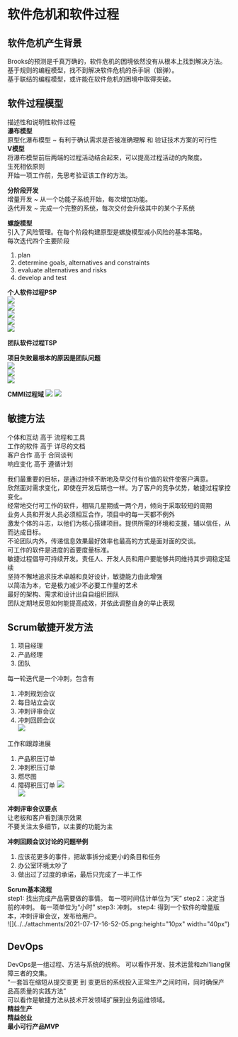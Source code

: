 # 软件危机和软件过程  
## 软件危机产生背景  
Brooks的预测是千真万确的，软件危机的困境依然没有从根本上找到解决方法。  
基于规则的编程模型，找不到解决软件危机的杀手锏（银弹）。  
基于联结的编程模型，或许能在软件危机的困境中取得突破。  

## 软件过程模型  
描述性和说明性软件过程  
**瀑布模型**  
原型化瀑布模型 ~ 有利于确认需求是否被准确理解 和 验证技术方案的可行性  
**V模型**  
将瀑布模型前后两端的过程活动结合起来，可以提高过程活动的内聚度。  
生死相依原则  
开始一项工作前，先思考验证该工作的方法。  

**分阶段开发**  
增量开发 ~ 从一个功能子系统开始，每次增加功能。  
迭代开发 ~ 完成一个完整的系统，每次交付会升级其中的某个子系统  

**螺旋模型**  
引入了风险管理。在每个阶段构建原型是螺旋模型减小风险的基本策略。  
每次迭代四个主要阶段  
1. plan
2. determine goals, alternatives and constraints  
3. evaluate alternatives and risks 
4. develop and test  

**个人软件过程PSP**  
![](../../attachments/2021-07-17-15-50-06.png)  
![](../../attachments/2021-07-17-15-50-20.png)  
![](../../attachments/2021-07-17-15-50-59.png)  
![](../../attachments/2021-07-17-15-52-42.png)  
![](../../attachments/2021-07-17-15-52-59.png)  

**团队软件过程TSP**  

**项目失败最根本的原因是团队问题**  
![](../../attachments/2021-07-17-16-02-01.png)  
![](../../attachments/2021-07-17-16-02-13.png)  
![](../../attachments/2021-07-17-16-02-26.png)  

**CMMI过程域** 
![](../../attachments/2021-07-17-16-28-48.png)
![](../../attachments/2021-07-17-16-29-21.png)  

## 敏捷方法  
个体和互动 高于 流程和工具    
工作的软件 高于 详尽的文档  
客户合作 高于 合同谈判  
响应变化 高于 遵循计划  


我们最重要的目标，是通过持续不断地及早交付有价值的软件使客户满意。  
欣然面对需求变化，即使在开发后期也一样。为了客户的竞争优势，敏捷过程掌控变化。  
经常地交付可工作的软件，相隔几星期或一两个月，倾向于采取较短的周期  
业务人员和开发人员必须相互合作，项目中的每一天都不例外  
激发个体的斗志，以他们为核心搭建项目。提供所需的环境和支援，辅以信任，从而达成目标。  
不论团队内外，传递信息效果最好效率也最高的方式是面对面的交谈。  
可工作的软件是进度的首要度量标准。  
敏捷过程倡导可持续开发。责任人、开发人员和用户要能够共同维持其步调稳定延续  
坚持不懈地追求技术卓越和良好设计，敏捷能力由此增强  
以简洁为本，它是极力减少不必要工作量的艺术  
最好的架构、需求和设计出自自组织团队  
团队定期地反思如何能提高成效，并依此调整自身的举止表现  
## Scrum敏捷开发方法 
1. 项目经理 
2. 产品经理  
3. 团队 

每一轮迭代是一个冲刺，包含有  
1. 冲刺规划会议
2. 每日站立会议
3. 冲刺评审会议
4. 冲刺回顾会议  
![](../../attachments/2021-07-17-16-39-14.png)  

工作和跟踪进展  
1. 产品积压订单
2. 冲刺积压订单 
3. 燃尽图
4. 障碍积压订单 
![](../../attachments/2021-07-17-16-41-49.png)  
![](../../attachments/2021-07-17-16-42-35.png)  

**冲刺评审会议要点**  
让老板和客户看到演示效果  
不要关注太多细节，以主要的功能为主   

**冲刺回顾会议讨论的问题举例**  
1. 应该花更多的事件，把故事拆分成更小的条目和任务  
2. 办公室环境太吵了
3. 做出过了过度的承诺，最后只完成了一半工作  

**Scrum基本流程**  
step1: 找出完成产品需要做的事情。 每一项时间估计单位为“天”
step2：决定当前的冲刺。  每一项单位为“小时”
step3: 冲刺。
step4: 得到一个软件的增量版本，冲刺评审会议，发布给用户。  
![](../../attachments/2021-07-17-16-52-05.png:height="10px" width="40px")  

## DevOps  
DevOps是一组过程、方法与系统的统称。 
可以看作开发、技术运营和zhi'liang保障三者的交集。  
“一套旨在缩短从提交变更 到 变更后的系统投入正常生产之间时间，同时确保产品高质量的实践方法”  
可以看作是敏捷方法从技术开发领域扩展到业务运维领域。  
**精益生产**  
**精益创业**  
**最小可行产品MVP**  

